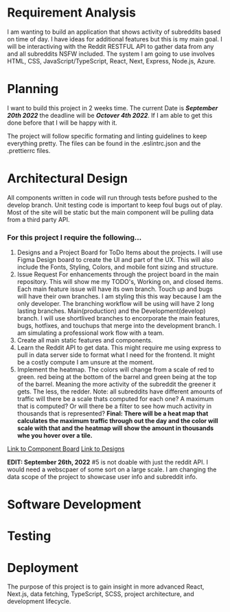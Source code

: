 # Requirement Analysis
I am wanting to build an application that shows activity of subreddits based on time of day. I have ideas for additional features but this is my main goal. I will be interactiving with the Reddit RESTFUL API to gather data from any and all subreddits NSFW included. The system I am going to use involves HTML, CSS, JavaScript/TypeScript, React, Next, Express, Node.js, Azure.

# Planning
I want to build this project in 2 weeks time. The current Date is **_September 20th 2022_** the deadline will be **_Octover 4th 2022_**. If I am able to get this done before that I will be happy with it.

The project will follow specific formating and linting guidelines to keep everything pretty. The files can be found in the .eslintrc.json and the .prettierrc files.

# Architectural Design
All components written in code will run through tests before pushed to the develop branch. Unit testing code is important to keep foul bugs out of play. Most of the site will be static but the main component will be pulling data from a third party API.

### For this project I require the following...
1. Designs and a Project Board for ToDo Items about the projects. I will use Figma Design board to create the UI and part of the UX. This will also include the Fonts, Styling, Colors, and mobile font sizing and structure.
2. Issue Request For enhancements through the project board in the main repository. This will show me my TODO's, Working on, and closed items. Each main feature issue will have its own branch. Touch up and bugs will have their own branches. I am styling this this way because I am the only developer. The branching workflow will be using will have 2 long lasting branches. Main(production) and the Development(develop) branch. I will use shortlived branches to encorporate the main features, bugs, hotfixes, and touchups that merge into the development branch. I am simulating a professional work flow with a team.
3. Create all main static features and components.
4. Learn the Reddit API to get data. This might require me using express to pull in data server side to format what I need for the frontend. It might be a costly compute I am unsure at the moment.
5. Implement the heatmap. The colors will change from a scale of red to green. red being at the bottom of the barrel and green being at the top of the barrel. Meaning the more activity of the subreddit the greener it gets. The less, the redder. Note: all subreddits have different amounts of traffic will there be a scale thats computed for each one? A maximum that is computed? Or will there be a filter to see how much activity in thousands that is represented? **Final: There will be a heat map that calculates the maximum traffic through out the day and the color will scale with that and the heatmap will show the amount in thousands whe you hover over a tile.**

[Link to Component Board](https://www.figma.com/file/0FMuUGE4UOMqpdiaQbOTxj/React-Components?node-id=0%3A1)
[Link to Designs](https://drive.google.com/file/d/18tszETaYrnSfs-8g8Hcs-L2yn1KDlmMe/view?usp=sharing)

**EDIT: September 26th, 2022**
#5 is not doable with just the reddit API. I would need a webscpaer of some sort on a large scale. I am changing the data scope of the project to showcase user info and subreddit info.


# Software Development

# Testing

# Deployment
The purpose of this project is to gain insight in more advanced React, Next.js, data fetching, TypeScript, SCSS, project architecture, and development lifecycle.